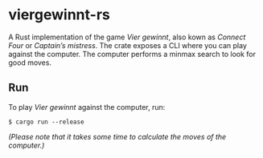 # viergewinnt-rs

A Rust implementation of the game _Vier gewinnt_, also kown as _Connect Four_ or
_Captain’s mistress_. The crate exposes a CLI where you can play against the
computer. The computer performs a minmax search to look for good moves.

## Run

To play _Vier gewinnt_ against the computer, run:

`$ cargo run --release`

_(Please note that it takes some time to calculate the moves of the computer.)_
